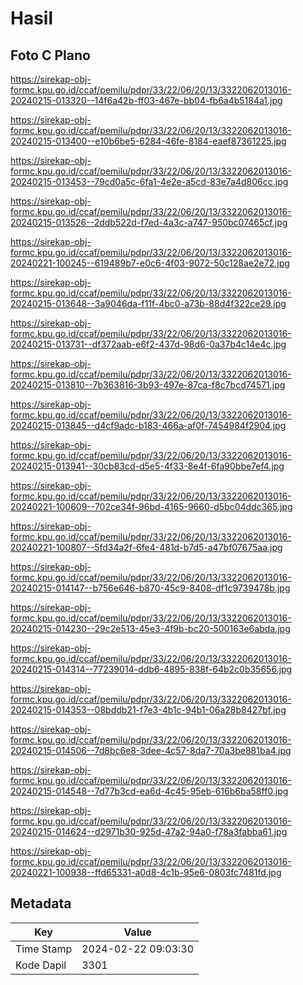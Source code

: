 # Hasil

## Foto C Plano

https://sirekap-obj-formc.kpu.go.id/ccaf/pemilu/pdpr/33/22/06/20/13/3322062013016-20240215-013320--14f6a42b-ff03-467e-bb04-fb6a4b5184a1.jpg

https://sirekap-obj-formc.kpu.go.id/ccaf/pemilu/pdpr/33/22/06/20/13/3322062013016-20240215-013400--e10b6be5-6284-46fe-8184-eaef87361225.jpg

https://sirekap-obj-formc.kpu.go.id/ccaf/pemilu/pdpr/33/22/06/20/13/3322062013016-20240215-013453--79cd0a5c-6fa1-4e2e-a5cd-83e7a4d806cc.jpg

https://sirekap-obj-formc.kpu.go.id/ccaf/pemilu/pdpr/33/22/06/20/13/3322062013016-20240215-013526--2ddb522d-f7ed-4a3c-a747-950bc07465cf.jpg

https://sirekap-obj-formc.kpu.go.id/ccaf/pemilu/pdpr/33/22/06/20/13/3322062013016-20240221-100245--619489b7-e0c6-4f03-9072-50c128ae2e72.jpg

https://sirekap-obj-formc.kpu.go.id/ccaf/pemilu/pdpr/33/22/06/20/13/3322062013016-20240215-013648--3a9046da-f11f-4bc0-a73b-88d4f322ce29.jpg

https://sirekap-obj-formc.kpu.go.id/ccaf/pemilu/pdpr/33/22/06/20/13/3322062013016-20240215-013731--df372aab-e6f2-437d-98d6-0a37b4c14e4c.jpg

https://sirekap-obj-formc.kpu.go.id/ccaf/pemilu/pdpr/33/22/06/20/13/3322062013016-20240215-013810--7b363816-3b93-497e-87ca-f8c7bcd74571.jpg

https://sirekap-obj-formc.kpu.go.id/ccaf/pemilu/pdpr/33/22/06/20/13/3322062013016-20240215-013845--d4cf9adc-b183-466a-af0f-7454984f2904.jpg

https://sirekap-obj-formc.kpu.go.id/ccaf/pemilu/pdpr/33/22/06/20/13/3322062013016-20240215-013941--30cb83cd-d5e5-4f33-8e4f-6fa90bbe7ef4.jpg

https://sirekap-obj-formc.kpu.go.id/ccaf/pemilu/pdpr/33/22/06/20/13/3322062013016-20240221-100609--702ce34f-96bd-4165-9660-d5bc04ddc365.jpg

https://sirekap-obj-formc.kpu.go.id/ccaf/pemilu/pdpr/33/22/06/20/13/3322062013016-20240221-100807--5fd34a2f-6fe4-481d-b7d5-a47bf07675aa.jpg

https://sirekap-obj-formc.kpu.go.id/ccaf/pemilu/pdpr/33/22/06/20/13/3322062013016-20240215-014147--b756e646-b870-45c9-8408-df1c9739478b.jpg

https://sirekap-obj-formc.kpu.go.id/ccaf/pemilu/pdpr/33/22/06/20/13/3322062013016-20240215-014230--29c2e513-45e3-4f9b-bc20-500163e6abda.jpg

https://sirekap-obj-formc.kpu.go.id/ccaf/pemilu/pdpr/33/22/06/20/13/3322062013016-20240215-014314--77239014-ddb6-4895-838f-64b2c0b35656.jpg

https://sirekap-obj-formc.kpu.go.id/ccaf/pemilu/pdpr/33/22/06/20/13/3322062013016-20240215-014353--08bddb21-f7e3-4b1c-94b1-06a28b8427bf.jpg

https://sirekap-obj-formc.kpu.go.id/ccaf/pemilu/pdpr/33/22/06/20/13/3322062013016-20240215-014506--7d8bc6e8-3dee-4c57-8da7-70a3be881ba4.jpg

https://sirekap-obj-formc.kpu.go.id/ccaf/pemilu/pdpr/33/22/06/20/13/3322062013016-20240215-014548--7d77b3cd-ea6d-4c45-95eb-616b6ba58ff0.jpg

https://sirekap-obj-formc.kpu.go.id/ccaf/pemilu/pdpr/33/22/06/20/13/3322062013016-20240215-014624--d2971b30-925d-47a2-94a0-f78a3fabba61.jpg

https://sirekap-obj-formc.kpu.go.id/ccaf/pemilu/pdpr/33/22/06/20/13/3322062013016-20240221-100938--ffd65331-a0d8-4c1b-95e6-0803fc7481fd.jpg


## Metadata

| Key        | Value               |
| ---------- | ------------------- |
| Time Stamp | 2024-02-22 09:03:30 |
| Kode Dapil | 3301                |



